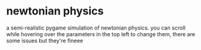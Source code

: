 # newtonian physics
a semi-realistic pygame simulation of newtonian physics.
you can scroll while hovering over the parameters in the top left to change them, there are some issues but they're fineee
